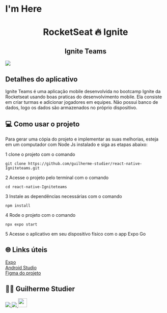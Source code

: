 # I'm Here

<!-- Title -->
<h1 align="center">RocketSeat 🔥 Ignite</h1>

<!-- Subtitle -->
<h2 align="center"> Ignite Teams </h2>

<img src="./assets/img.png"/>

## Detalhes do aplicativo

Ignite Teams é uma aplicação mobile desenvolvida no bootcamp Ignite da Rocketseat usando boas praticas do desenvolvimento mobile. Ela consiste em criar turmas e adicionar jogadores em equipes. Não possui banco de dados, logo os dados são armazenados no próprio dispositivo. 

## 💻 Como usar o projeto
Para gerar uma cópia do projeto e implementar as suas melhorias, esteja em um computador com Node Js instalado e siga as etapas abaixo:

1  clone o projeto com o comando 
```
git clone https://github.com/guilherme-studier/react-native-Igniteteams.git
``` 
2  Acesse o projeto pelo terminal com o comando 
```
cd react-native-Igniteteams
```  
3  Instale as dependências necessárias com o comando
```
npm install
```

4  Rode o projeto com o comando
```
npx expo start
``` 
5  Acesse o aplicativo em seu dispositívo físico com o app Expo Go

## 🌐 Links úteis
[Expo](https://expo.dev/)  
[Android Studio](https://developer.android.com/studio/install?hl=pt-br)  
[Figma do projeto](https://www.figma.com/file/AXOlKzH6ZUmKXWqfQXquhe/Chapter-I---Im-Here?type=design&node-id=0%3A1&mode=design&t=2D2quWd8YnSN11KK-1)


## 🧑‍💻 Guilherme Studier

<a href="https://www.linkedin.com/in/guilherme-dos-santos-studier-b65b94195/" target="_blank">
  <img src="https://img.shields.io/badge/linkedin-%230077B5.svg?&style=for-the-badge&logo=linkedin&logoColor=white" />
</a>

<a href="https://github.com/guilherme-studier" target="_blank">
  <img src="https://img.shields.io/badge/GitHub-100000?style=for-the-badge&logo=github&logoColor=white" />
</a>

<a href="https://guilherme-studier.vercel.app/" target="_blank">
  <img src="https://img.shields.io/website-up-down-green-red/http/shields.io.svg" height="28" />
</a>
